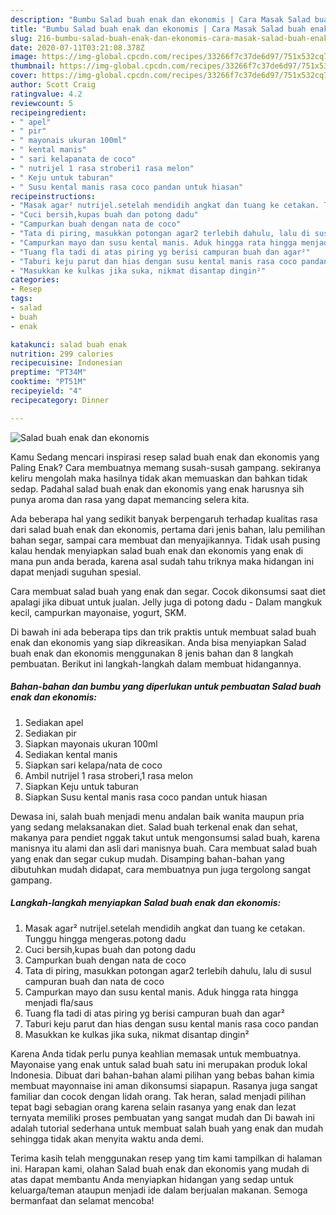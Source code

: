 ```yaml
---
description: "Bumbu Salad buah enak dan ekonomis | Cara Masak Salad buah enak dan ekonomis Yang Enak dan Simpel"
title: "Bumbu Salad buah enak dan ekonomis | Cara Masak Salad buah enak dan ekonomis Yang Enak dan Simpel"
slug: 216-bumbu-salad-buah-enak-dan-ekonomis-cara-masak-salad-buah-enak-dan-ekonomis-yang-enak-dan-simpel
date: 2020-07-11T03:21:08.378Z
image: https://img-global.cpcdn.com/recipes/33266f7c37de6d97/751x532cq70/salad-buah-enak-dan-ekonomis-foto-resep-utama.jpg
thumbnail: https://img-global.cpcdn.com/recipes/33266f7c37de6d97/751x532cq70/salad-buah-enak-dan-ekonomis-foto-resep-utama.jpg
cover: https://img-global.cpcdn.com/recipes/33266f7c37de6d97/751x532cq70/salad-buah-enak-dan-ekonomis-foto-resep-utama.jpg
author: Scott Craig
ratingvalue: 4.2
reviewcount: 5
recipeingredient:
- " apel"
- " pir"
- " mayonais ukuran 100ml"
- " kental manis"
- " sari kelapanata de coco"
- " nutrijel 1 rasa stroberi1 rasa melon"
- " Keju untuk taburan"
- " Susu kental manis rasa coco pandan untuk hiasan"
recipeinstructions:
- "Masak agar² nutrijel.setelah mendidih angkat dan tuang ke cetakan. Tunggu hingga mengeras.potong dadu"
- "Cuci bersih,kupas buah dan potong dadu"
- "Campurkan buah dengan nata de coco"
- "Tata di piring, masukkan potongan agar2 terlebih dahulu, lalu di susul campuran buah dan nata de coco"
- "Campurkan mayo dan susu kental manis. Aduk hingga rata hingga menjadi fla/saus"
- "Tuang fla tadi di atas piring yg berisi campuran buah dan agar²"
- "Taburi keju parut dan hias dengan susu kental manis rasa coco pandan"
- "Masukkan ke kulkas jika suka, nikmat disantap dingin²"
categories:
- Resep
tags:
- salad
- buah
- enak

katakunci: salad buah enak 
nutrition: 299 calories
recipecuisine: Indonesian
preptime: "PT34M"
cooktime: "PT51M"
recipeyield: "4"
recipecategory: Dinner

---
```



![Salad buah enak dan ekonomis](https://img-global.cpcdn.com/recipes/33266f7c37de6d97/751x532cq70/salad-buah-enak-dan-ekonomis-foto-resep-utama.jpg)

Kamu Sedang mencari inspirasi resep salad buah enak dan ekonomis yang Paling Enak? Cara membuatnya memang susah-susah gampang. sekiranya keliru mengolah maka hasilnya tidak akan memuaskan dan bahkan tidak sedap. Padahal salad buah enak dan ekonomis yang enak harusnya sih punya aroma dan rasa yang dapat memancing selera kita.

Ada beberapa hal yang sedikit banyak berpengaruh terhadap kualitas rasa dari salad buah enak dan ekonomis, pertama dari jenis bahan, lalu pemilihan bahan segar, sampai cara membuat dan menyajikannya. Tidak usah pusing kalau hendak menyiapkan salad buah enak dan ekonomis yang enak di mana pun anda berada, karena asal sudah tahu triknya maka hidangan ini dapat menjadi suguhan spesial.

Cara membuat salad buah yang enak dan segar. Cocok dikonsumsi saat diet apalagi jika dibuat untuk jualan. Jelly juga di potong dadu - Dalam mangkuk kecil, campurkan mayonaise, yogurt, SKM.


Di bawah ini ada beberapa tips dan trik praktis untuk membuat salad buah enak dan ekonomis yang siap dikreasikan. Anda bisa menyiapkan Salad buah enak dan ekonomis menggunakan 8 jenis bahan dan 8 langkah pembuatan. Berikut ini langkah-langkah dalam membuat hidangannya.

<!--inarticleads1-->

##### Bahan-bahan dan bumbu yang diperlukan untuk pembuatan Salad buah enak dan ekonomis:

1. Sediakan  apel
1. Sediakan  pir
1. Siapkan  mayonais ukuran 100ml
1. Sediakan  kental manis
1. Siapkan  sari kelapa/nata de coco
1. Ambil  nutrijel 1 rasa stroberi,1 rasa melon
1. Siapkan  Keju untuk taburan
1. Siapkan  Susu kental manis rasa coco pandan untuk hiasan


Dewasa ini, salah buah menjadi menu andalan baik wanita maupun pria yang sedang melaksanakan diet. Salad buah terkenal enak dan sehat, makanya para pendiet nggak takut untuk mengonsumsi salad buah, karena manisnya itu alami dan asli dari manisnya buah. Cara membuat salad buah yang enak dan segar cukup mudah. Disamping bahan-bahan yang dibutuhkan mudah didapat, cara membuatnya pun juga tergolong sangat gampang. 

<!--inarticleads2-->

##### Langkah-langkah menyiapkan Salad buah enak dan ekonomis:

1. Masak agar² nutrijel.setelah mendidih angkat dan tuang ke cetakan. Tunggu hingga mengeras.potong dadu
1. Cuci bersih,kupas buah dan potong dadu
1. Campurkan buah dengan nata de coco
1. Tata di piring, masukkan potongan agar2 terlebih dahulu, lalu di susul campuran buah dan nata de coco
1. Campurkan mayo dan susu kental manis. Aduk hingga rata hingga menjadi fla/saus
1. Tuang fla tadi di atas piring yg berisi campuran buah dan agar²
1. Taburi keju parut dan hias dengan susu kental manis rasa coco pandan
1. Masukkan ke kulkas jika suka, nikmat disantap dingin²


Karena Anda tidak perlu punya keahlian memasak untuk membuatnya. Mayonaise yang enak untuk salad buah satu ini merupakan produk lokal Indonesia. Dibuat dari bahan-bahan alami pilihan yang bebas bahan kimia membuat mayonnaise ini aman dikonsumsi siapapun. Rasanya juga sangat familiar dan cocok dengan lidah orang. Tak heran, salad menjadi pilihan tepat bagi sebagian orang karena selain rasanya yang enak dan lezat ternyata memiliki proses pembuatan yang sangat mudah dan Di bawah ini adalah tutorial sederhana untuk membuat salah buah yang enak dan mudah sehingga tidak akan menyita waktu anda demi. 

Terima kasih telah menggunakan resep yang tim kami tampilkan di halaman ini. Harapan kami, olahan Salad buah enak dan ekonomis yang mudah di atas dapat membantu Anda menyiapkan hidangan yang sedap untuk keluarga/teman ataupun menjadi ide dalam berjualan makanan. Semoga bermanfaat dan selamat mencoba!
